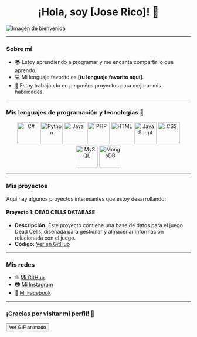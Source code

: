<div align="center">
  <h1>¡Hola, soy [Jose Rico]! 👋</h1>
</div>

<img src="https://drive.google.com/uc?export=view&id=1BNHtR0kNUSSO3wqMbOQ486qmrZ-fpkJI" alt="Imagen de bienvenida" style="display: block; margin: 0 auto;">

---

### Sobre mí

- 📚 Estoy aprendiendo a programar y me encanta compartir lo que aprendo.
- 💻 Mi lenguaje favorito es **[tu lenguaje favorito aquí]**.
- 🚀 Estoy trabajando en pequeños proyectos para mejorar mis habilidades.

---

### Mis lenguajes de programación y tecnologías 🌟

<p align="center">
  <img src="https://cdn.jsdelivr.net/gh/devicons/devicon/icons/csharp/csharp-original.svg" alt="C#" title="C#" width="60" />
  <img src="https://cdn.jsdelivr.net/gh/devicons/devicon/icons/python/python-original.svg" alt="Python" title="Python" width="60" />
  <img src="https://cdn.jsdelivr.net/gh/devicons/devicon/icons/java/java-original.svg" alt="Java" title="Java" width="60" />
  <img src="https://cdn.jsdelivr.net/gh/devicons/devicon/icons/php/php-original.svg" alt="PHP" title="PHP" width="60" />
  <img src="https://cdn.jsdelivr.net/gh/devicons/devicon/icons/html5/html5-original.svg" alt="HTML" title="HTML" width="60" />
  <img src="https://cdn.jsdelivr.net/gh/devicons/devicon/icons/javascript/javascript-original.svg" alt="JavaScript" title="JavaScript" width="60" />
  <img src="https://cdn.jsdelivr.net/gh/devicons/devicon/icons/css3/css3-original.svg" alt="CSS" title="CSS" width="60" />
  <img src="https://cdn.jsdelivr.net/gh/devicons/devicon/icons/mysql/mysql-original.svg" alt="MySQL" title="MySQL" width="60" />
  <img src="https://cdn.jsdelivr.net/gh/devicons/devicon/icons/mongodb/mongodb-original.svg" alt="MongoDB" title="MongoDB" width="60" />
</p>

---

### Mis proyectos

Aquí hay algunos proyectos interesantes que estoy desarrollando:

#### Proyecto 1: DEAD CELLS DATABASE
- **Descripción:** Este proyecto contiene una base de datos para el juego Dead Cells, diseñada para gestionar y almacenar información relacionada con el juego.
- **Código:** [Ver en GitHub](https://github.com/RMJGLUCKY27/DEAD_CELLS-DATABASE.git)

---

### Mis redes

- 🌐 [Mi GitHub](https://github.com/RMJGLUCKY27)
- 📷 [Mi Instagram](https://instagram.com/tuusuario)
- 📘 [Mi Facebook](https://facebook.com/tuusuario)

---

### ¡Gracias por visitar mi perfil! 🌟

<!-- Botón para mostrar GIF -->
<button onclick="mostrarGif()">Ver GIF animado</button>

<!-- Contenedor del GIF, inicialmente oculto -->
<div class="gif-container" id="gif-container" style="display: none; text-align: center; margin-top: 20px;">
  <img src="https://media.giphy.com/media/3o7TKDzJcRmQsF5hFq/giphy.gif" alt="GIF animado" width="300">
</div>

<script>
  function mostrarGif() {
    const gifContainer = document.getElementById("gif-container");
    gifContainer.style.display = "block"; // Muestra el GIF cuando se hace clic
  }
</script>


